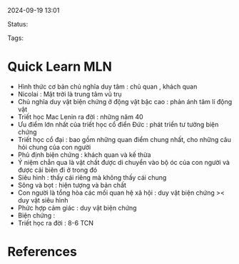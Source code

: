 
2024-09-19 13:01

Status:

Tags:


# Quick Learn MLN
- Hình thức cơ bản chủ nghĩa duy tâm : chủ quan , khách quan
- Nicolai :  Mặt trời là trung tâm vũ trụ
- Chủ nghĩa duy vật biện chứng ở động vật bậc cao : phản ánh tâm lí động vật
- Triết học Mac Lenin ra đời : những năm 40
- Ưu điểm lớn nhất của triết học cổ điển Đức : phát triển tư tưởng biện chứng
- Triết học cổ đại : bao gồm những quan điểm chung nhất, cho những câu hỏi chung của con người
- Phủ định biện chứng : khách quan và kế thừa
- Ý niệm chẳn qua là vật chất được di chuyển vào bộ óc của con người và được cải biên đi ở trong đó
- Siêu hình : thấy cái riêng mà không thấy cái chung
- Sông và bọt : hiện tượng và bản chất
- Con người là tổng hòa các mối quan hệ xã hội : duy vật biện chứng >< duy vật siêu hình
- Phức hợp cảm giác : duy vật biện chứng
- Biện chứng : 
- Triết học ra đời : 8-6 TCN
# References





